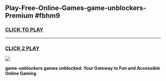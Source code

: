 
## Play-Free-Online-Games-game-unblockers-Premium #fbhm9
<h3>
<a href="https://premium.freeplayer.one?title=game-unblockers&ref=8M">CLICK TO PLAY</a></h3>
<hr>

<h3>
<a href="https://premium.freeplayer.one?title=game-unblockers&ref=8M">CLICK 2 PLAY</a>
  
</h3>

<a href="https://premium.freeplayer.one?title=game-unblockers&ref=8M"><img src="https://clearcache.store/games.png"></a>


**game-unblockers games unblocked: Your Gateway to Fun and Accessible Online Gaming**
